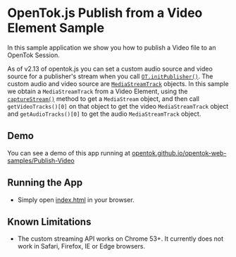 OpenTok.js Publish from a Video Element Sample
===========================

In this sample application we show you how to publish a Video file to an OpenTok Session.

As of v2.13 of opentok.js you can set a custom audio source and video source for a publisher's stream when you call [`OT.initPublisher()`](https://tokbox.com/developer/sdks/js/reference/OT.html#initPublisher). The custom audio and video source are [`MediaStreamTrack`](https://developer.mozilla.org/en-US/docs/Web/API/MediaStreamTrack) objects. In this sample we obtain a `MediaStreamTrack` from a Video Element, using the [`captureStream()`](https://developer.mozilla.org/en-US/docs/Web/API/HTMLMediaElement/captureStream) method to get a `MediaStream` object, and then call `getVideoTracks()[0]` on that object to get the video `MediaStreamTrack` object and `getAudioTracks()[0]` to get the audio `MediaStreamTrack` object.

## Demo

You can see a demo of this app running at [opentok.github.io/opentok-web-samples/Publish-Video](https://opentok.github.io/opentok-web-samples/Publish-Video)

## Running the App

* Simply open [index.html](index.html) in your browser.

## Known Limitations

* The custom streaming API works on Chrome 53+. It currently does not work in Safari, Firefox, IE or Edge browsers.

